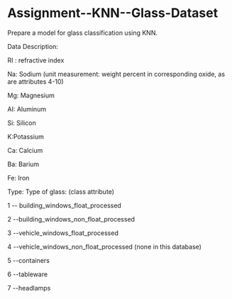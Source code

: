 # Assignment--KNN--Glass-Dataset
Prepare a model for glass classification using KNN.

Data Description:

RI : refractive index

Na: Sodium (unit measurement: weight percent in corresponding oxide, as are attributes 4-10)

Mg: Magnesium

AI: Aluminum

Si: Silicon

K:Potassium

Ca: Calcium

Ba: Barium

Fe: Iron

Type: Type of glass: (class attribute)

1 -- building_windows_float_processed

 2 --building_windows_non_float_processed
 
 3 --vehicle_windows_float_processed
 
 4 --vehicle_windows_non_float_processed (none in this database)
 
 5 --containers
 
 6 --tableware
 
 7 --headlamps

